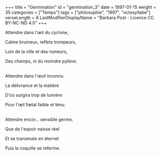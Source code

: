 +++
title = "Germination"
id = "germination_3"
date = 1997-01-15
weight = 35
categories = ["Temps"]
tags = ["philosophie", "1997", "octosyllabe"]
verseLength = 8
LastModifierDisplayName = "Barbara Post - Licence CC BY-NC-ND 4.0"
+++

Attendre dans l'œil du cyclone,

Calme brumeux, reflets trompeurs,

Loin de la ville et des rumeurs,

Des champs, ni du moindre pylône.

 \
Attendre dans l'œuf inconnu

La délivrance et la matière

D'où surgira trop de lumière

Pour l'œil fœtal faible et ténu.

 \
Attendre encor... sensible germe,

Que de l'espoir naisse réel

Et se transmute en éternel

Puis la coquille se referme.
